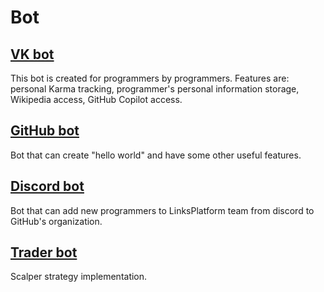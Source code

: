 # Bot

## [VK bot](https://github.com/linksplatform/Bot/tree/main/python)
This bot is created for programmers by programmers. Features are: personal Karma tracking, programmer's personal information storage, Wikipedia access, GitHub Copilot access.
## [GitHub bot](https://github.com/linksplatform/Bot/tree/main/csharp/Platform.Bot)
Bot that can create "hello world" and have some other useful features.
## [Discord bot](https://github.com/linksplatform/Bot/tree/AddDiscrodBot/csharp/DiscordBot)
Bot that can add new programmers to LinksPlatform team from discord to GitHub's organization.
## [Trader bot](https://github.com/linksplatform/Bot/tree/main/csharp/TraderBot)
Scalper strategy implementation.
